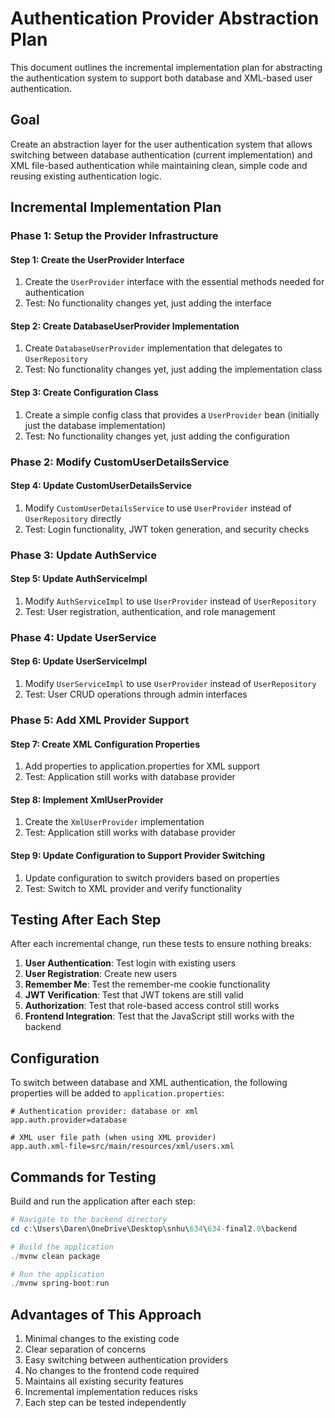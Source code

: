 # Authentication Provider Abstraction Plan

This document outlines the incremental implementation plan for abstracting the authentication system to support both database and XML-based user authentication.

## Goal
Create an abstraction layer for the user authentication system that allows switching between database authentication (current implementation) and XML file-based authentication while maintaining clean, simple code and reusing existing authentication logic.

## Incremental Implementation Plan

### Phase 1: Setup the Provider Infrastructure

#### Step 1: Create the UserProvider Interface
1. Create the `UserProvider` interface with the essential methods needed for authentication
2. Test: No functionality changes yet, just adding the interface

#### Step 2: Create DatabaseUserProvider Implementation
1. Create `DatabaseUserProvider` implementation that delegates to `UserRepository`
2. Test: No functionality changes yet, just adding the implementation class

#### Step 3: Create Configuration Class
1. Create a simple config class that provides a `UserProvider` bean (initially just the database implementation)
2. Test: No functionality changes yet, just adding the configuration

### Phase 2: Modify CustomUserDetailsService

#### Step 4: Update CustomUserDetailsService
1. Modify `CustomUserDetailsService` to use `UserProvider` instead of `UserRepository` directly
2. Test: Login functionality, JWT token generation, and security checks

### Phase 3: Update AuthService 

#### Step 5: Update AuthServiceImpl
1. Modify `AuthServiceImpl` to use `UserProvider` instead of `UserRepository`
2. Test: User registration, authentication, and role management

### Phase 4: Update UserService

#### Step 6: Update UserServiceImpl
1. Modify `UserServiceImpl` to use `UserProvider` instead of `UserRepository`
2. Test: User CRUD operations through admin interfaces

### Phase 5: Add XML Provider Support

#### Step 7: Create XML Configuration Properties
1. Add properties to application.properties for XML support
2. Test: Application still works with database provider

#### Step 8: Implement XmlUserProvider
1. Create the `XmlUserProvider` implementation
2. Test: Application still works with database provider

#### Step 9: Update Configuration to Support Provider Switching
1. Update configuration to switch providers based on properties
2. Test: Switch to XML provider and verify functionality

## Testing After Each Step

After each incremental change, run these tests to ensure nothing breaks:

1. **User Authentication**: Test login with existing users
2. **User Registration**: Create new users
3. **Remember Me**: Test the remember-me cookie functionality
4. **JWT Verification**: Test that JWT tokens are still valid
5. **Authorization**: Test that role-based access control still works
6. **Frontend Integration**: Test that the JavaScript still works with the backend

## Configuration

To switch between database and XML authentication, the following properties will be added to `application.properties`:

```properties
# Authentication provider: database or xml
app.auth.provider=database

# XML user file path (when using XML provider)
app.auth.xml-file=src/main/resources/xml/users.xml
```

## Commands for Testing

Build and run the application after each step:

```powershell
# Navigate to the backend directory
cd c:\Users\Daren\OneDrive\Desktop\snhu\634\634-final2.0\backend

# Build the application
./mvnw clean package

# Run the application
./mvnw spring-boot:run
```

## Advantages of This Approach

1. Minimal changes to the existing code
2. Clear separation of concerns
3. Easy switching between authentication providers
4. No changes to the frontend code required
5. Maintains all existing security features
6. Incremental implementation reduces risks
7. Each step can be tested independently
